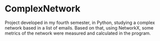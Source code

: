 # ComplexNetwork
Project developed in my fourth semester, in Python, studying a complex network based in a list of emails. Based on that, using NetworkX, some metrics of the network were measured and calculated in the program.
